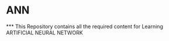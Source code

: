 # ANN

*** This Repository contains all the required content for Learning ARTIFICIAL NEURAL NETWORK
